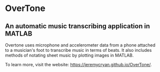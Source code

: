 # OverTone
## An automatic music transcribing application in MATLAB

Overtone uses microphone and accelerometer data from a phone attached to a musician's foot to transcribe music in terms of beats. It also includes methods of notating sheet music by plotting images in MATLAB.

To learn more, visit the website: https://jeremycryan.github.io/OverTone/.
